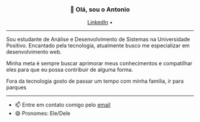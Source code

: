 <h3 align="center">👋 Olá, sou o Antonio</h3>

<p align="center">
  <a href="www.linkedin.com/in/antonio-iongblod-ab9ba3349">LinkedIn</a> •
</p>

---
Sou estudante de Análise e Desenvolvimento de Sistemas na Universidade Positivo. Encantado pela tecnologia, atualmente busco me especializar em desenvolvimento web.

Minha meta é sempre buscar aprimorar meus conhecimentos e compatilhar eles para que eu possa contribuir de alguma forma.

Fora da tecnologia gosto de passar um tempo com minha familia, ir para parques

---

- 📫 Entre em contato comigo pelo [email](mailto:antonio09fib@gmail.com)  
- 😄 Pronomes: Ele/Dele  
